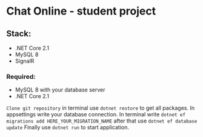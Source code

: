 # Chat Online - student project

## Stack:
* .NET Core 2.1
* MySQL 8
* SignalR

### Required:
* MySQL 8 with your database server
* .NET Core 2.1

`Clone git repository` in terminal use `dotnet restore` to get all packages.
In appsettings write your database connection.
In terminal write `dotnet ef migrations add HERE_YOUR_MIGRATION_NAME` after that use `dotnet ef database update`
Finally use `dotnet run` to start application.
